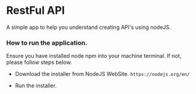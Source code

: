 # RestFul API

A simple app to help you understand creating API's using nodeJS.

### How to run the application.

Ensure you have installed node npm into your machine terminal. If not, please follow steps below.

 - Download the installer from NodeJS WebSite. ` https://nodejs.org/en/ `

 - Run the installer.


